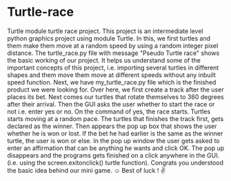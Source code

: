 
# Turtle-race
Turtle module turtle race project.
This project is an intermediate level python graphics project using module Turtle. In this, we first turtles and them make them move at a random speed by using a random integer pixel distance. 
The turtle_race.py file with message "Pseudo Turtle race" shows the basic working of our project. It helps us understand some of the important concepts of this project, i.e. importing several turtles in different shapes and them move them move at different speeds without any inbuilt speed function.
Next, we have my_turtle_race.py file which is the finished product we were looking for. Over here, we first create a track after the user places its bet. Next comes our turtles that rotate themselves to 360 degrees after their arrival. 
Then the GUI asks the user whether to start the race or not i.e. enter yes or no. On the command of yes, the race starts. 
Turtles starts moving at a random pace.
The turtles that finishes the track first, gets declared as the winner. 
Then appears the pop up box that shows the user whether he is won or lost. If the bet he had earlier is the same as the winner turtle, the user is won or else.
In the pop up window the user gets asked to enter an affirmation that can be anything he wants and click OK.
The pop up disappears and the programs gets finished on a click anywhere in the GUI. (i.e. using the screen.exitonclick() turtle function).
Congrats you understood the basic idea behind our mini game. ☺
Best of luck ! ✌
